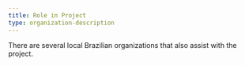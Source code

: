```yaml
---
title: Role in Project
type: organization-description
---
```

There are several local Brazilian organizations that also assist with the project.
